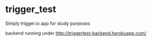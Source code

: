 trigger_test
============

Simply trigger.io app for study purposes

backend running under http://triggertest-backend.herokuapp.com/